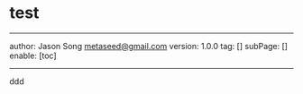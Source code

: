# test
---
author: Jason Song <metaseed@gmail.com>
version: 1.0.0
tag: []
subPage: []
enable: [toc]


---

ddd